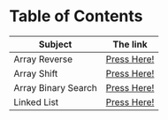 # Table of Contents

| Subject | The link |
| --- | --- |
| Array Reverse | [Press Here!](./array_reverse/README.md) |
| Array Shift | [Press Here!](./array_shift/README.md) |
| Array Binary Search | [Press Here!](./array_binary_search/README.md) |
| Linked List | [Press Here!](./Data-Structures/linked_list/README.md) |
